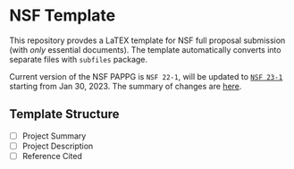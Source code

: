 # NSF Template

This repository provdes a LaTEX template for NSF full proposal submission (with _only_ essential documents). The template automatically converts into separate files with ``subfiles`` package. 

Current version of the NSF PAPPG is ``NSF 22-1``, will be updated to [``NSF 23-1``](https://beta.nsf.gov/policies/pappg/23-1) starting from Jan 30, 2023. The summary of changes are [here](https://beta.nsf.gov/policies/pappg/23-1/summary-changes). 

## Template Structure

- [ ] Project Summary
- [ ] Project Description
- [ ] Reference Cited
